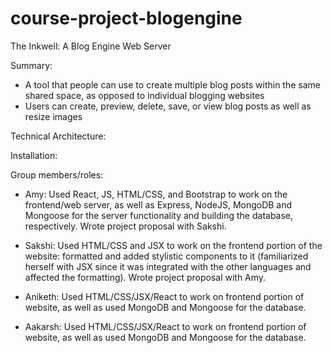 # course-project-blogengine

The Inkwell: A Blog Engine Web Server

Summary:
- A tool that people can use to create multiple blog posts within the same shared space, as opposed to individual blogging websites
- Users can create, preview, delete, save, or view blog posts as well as resize images

Technical Architecture:

Installation: 

Group members/roles:

- Amy: Used React, JS, HTML/CSS, and Bootstrap to work on the frontend/web server, as well as Express, NodeJS, MongoDB and Mongoose for the server functionality and building the database, respectively. Wrote project proposal with Sakshi.

- Sakshi: Used HTML/CSS and JSX to work on the frontend portion of the website: formatted and added stylistic components to it (familiarized herself with JSX since it was integrated with the other languages and affected the formatting). Wrote project proposal with Amy. 

- Aniketh: Used HTML/CSS/JSX/React to work on frontend portion of website, as well as used MongoDB and Mongoose for the database.

- Aakarsh: Used HTML/CSS/JSX/React to work on frontend portion of website, as well as used MongoDB and Mongoose for the database.
